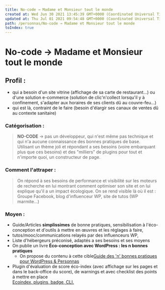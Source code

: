 ```yaml
---
title: No-code → Madame et Monsieur tout le monde
created at: Wed Jun 30 2021 13:45:39 GMT+0000 (Coordinated Universal Time)
updated at: Thu Jul 01 2021 09:54:48 GMT+0000 (Coordinated Universal Time)
path: /personnas/No-code → Madame et Monsieur tout le monde
toIndex: true
---
```


# No-code → Madame et Monsieur tout le monde

## Profil :

- qui a besoin d'un site vitrine (affichage de sa carte de restaurant...) ou d'une solution e-commerce (solution de clic'n'collect lorsqu'il y à confinement, s'adapter aux horaires de ses clients dû au couvre-feu...)
- qui est là, contraint de le faire (besoin d'élargir ses canaux de ventes dû au contexte sanitaire)

### Catégorisation :

> **NO-CODE** → pas un développeur, qui n'est même pas technique et qui n'a aucune connaissance des bonnes pratiques de base.  
> Utilisant un thème joli et répondant a ses besoins (voire embarquant plus que ces besoins) et des "milliers" de plugins pour tout et n'importe quoi, un constructeur de page.

### Comment l'attraper :

> On répond à ses besoins de performance et visibilité sur les moteurs de recherche en lui montrant comment optimiser son site et on lui explique qu'il a un impact écologique. On se rend visible là où il est : Groupe Facebook, blog d'influenceur WP, site de tutos (WP marmite...)

### Moyen :

- Guide/Articles **simplissimes** de bonne pratiques, sensibilisation à l'éco-conception et d'outils à mettre en œuvres et les réglages à faire,
- tutos/mooc/communications relayés par des influenceurs WP,
- Liste d'hébergeurs préconisé, adaptés a ses besoins et ses moyens
- On publie un livre **Éco-conception avec WordPress : les n bonnes pratiques**
  - On propose du contenu à cette cible[Guide des 'n' bonnes pratiques pour WordPress & Personnas](/Guide%20des%20'n'%20bonnes%20pratiques%20pour%20WordPress%20&%20Personnas/Guide%20des%20'n'%20bonnes%20pratiques%20pour%20WordPress%20&%20Personnas.md)
- Plugin d'évaluation de score éco-index (avec affichage sur les pages et dans le back-office du score), de warnings et avec checklist des points à mettre en place  
  [Ecoindex, plugins, badge, CLI.](/Ecoindex,%20plugins,%20badge,%20CLI_/Ecoindex,%20plugins,%20badge,%20CLI_.md)
